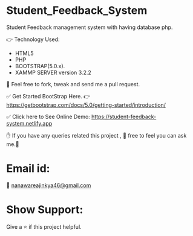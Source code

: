 # Student_Feedback_System
Student Feedback management system with having database php.

:point_right: Technology Used:
* HTML5
* PHP
* BOOTSTRAP(5.0.x).
* XAMMP SERVER version 3.2.2

:pray: Feel free to fork, tweak and send me a pull request.

:white_check_mark: Get Started BootStrap Here. :point_right: https://getbootstrap.com/docs/5.0/getting-started/introduction/


:white_check_mark: Click here to See Online Demo:   https://student-feedback-system.netlify.app


:raised_hand: If you have any queries related this project , :pray: free to feel you can ask me.:pray:

# Email id:
:e-mail: nanawareajinkya46@gmail.com

# Show Support:
Give a ⭐️ if this project helpful.
